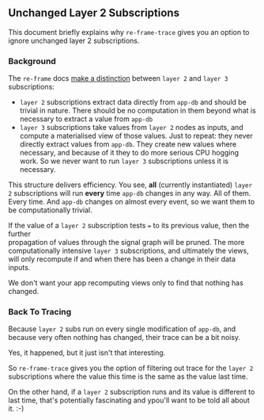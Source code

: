 ## Unchanged Layer 2 Subscriptions

This document briefly explains why `re-frame-trace` gives you an option to 
ignore unchanged layer 2 subscriptions. 

### Background

The `re-frame` docs 
[make a distinction](https://github.com/Day8/re-frame/blob/master/docs/SubscriptionInfographic.md)
between `layer 2` and `layer 3` subscriptions:
  - `layer 2` subscriptions extract data directly from `app-db` and should be
    trivial in nature. There should be no computation in them beyond
    what is necessary to extract a value from `app-db`
  - `layer 3` subscriptions take values from `layer 2` nodes as inputs, and 
    compute a materialised view of those values. Just to repeat: they never directly 
    extract values from `app-db`.  They create new values where necessary, and because of it
    they to do more serious CPU hogging work. So we never want to run 
    `layer 3` subscriptions unless it is necessary. 
    
This structure delivers efficiency. You see, **all** (currently instantiated) `layer 2` subscriptions 
will run **every** time `app-db` changes in any way. All of them. Every time.
And `app-db` changes on almost every event, so we want them to be computationally 
trivial. 

If the value of a `layer 2` subscription tests `=` to its previous value, then the further  
propagation of values through the signal graph will be pruned.
The more computationally intensive `layer 3` subscriptions, and ultimately 
the views, will only recompute if and when there has been a change in their data inputs.  

We don't want your app recomputing views only to find that nothing has changed.

### Back To Tracing

Because `layer 2` subs run on every single modification of `app-db`, and because
very often nothing has changed, their trace can be a bit noisy.

Yes, it happened, but it just isn't that interesting.

So `re-frame-trace` gives you the option of filtering out trace for 
the `layer 2` subscriptions where the value this time is the same as the 
value last time.

On the other hand, if a `layer 2` subscription runs and its value is 
different to last time, that's potentially fascinating and ypou'll want to 
be told all about it. :-)   
